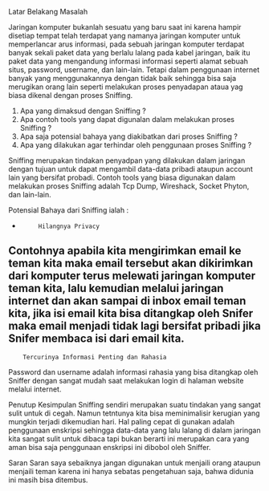 Latar Belakang Masalah

Jaringan komputer bukanlah sesuatu yang baru saat ini karena hampir disetiap tempat telah terdapat yang namanya jaringan komputer untuk memperlancar arus informasi, pada sebuah jaringan komputer terdapat banyak sekali paket data yang berlalu lalang pada kabel jaringan, baik itu paket data yang mengandung informasi informasi seperti alamat sebuah situs, password, username, dan lain-lain. Tetapi dalam penggunaan internet banyak yang menggunakannya dengan tidak baik sehingga bisa saja merugikan orang lain seperti melakukan proses penyadapan ataua yag biasa dikenal dengan proses Sniffing.

1. Apa yang dimaksud dengan Sniffing ?
2. Apa contoh tools yang dapat digunalan dalam melakukan proses Sniffing ?
3. Apa saja potensial bahaya yang diakibatkan dari proses Sniffing ?
4. Apa yang dilakukan agar terhindar oleh penggunaan proses Sniffing ?

Sniffing merupakan tindakan penyadpan yang dilakukan dalam jaringan dengan tujuan untuk dapat mengambil data-data pribadi ataupun account lain yang bersifat probadi.
Contoh tools yang biasa digunakan dalam melakukan proses Sniffing adalah Tcp Dump, Wireshack, Socket Phyton, dan lain-lain.

Potensial Bahaya dari Sniffing ialah :
-          Hilangnya Privacy
Contohnya apabila kita mengirimkan email ke teman kita maka email tersebut akan dikirimkan dari komputer terus melewati jaringan komputer teman kita, lalu kemudian melalui jaringan internet dan akan sampai di inbox email teman kita, jika isi email kita bisa ditangkap oleh Snifer maka email menjadi tidak lagi bersifat pribadi jika Snifer membaca isi dari email kita.
-          
        Tercurinya Informasi Penting dan Rahasia
Password dan username adalah informasi rahasia yang bisa ditangkap oleh Sniffer dengan sangat mudah saat melakukan login di halaman website melalui internet.

Penutup
Kesimpulan
Sniffing sendiri merupakan suatu tindakan yang sangat sulit untuk di cegah. Namun tetntunya kita bisa meminimalisir kerugian yang mungkin terjadi dikemudian hari. Hal paling cepat di gunakan adalah penggunaan enskripsi sehingga data-data yang lalu lalang di dalam jaringan kita sangat sulit untuk dibaca tapi bukan berarti ini merupakan cara yang aman bisa saja penggunaan enskripsi ini dibobol oleh Sniffer.

Saran
Saran saya sebaiknya jangan digunakan untuk menjaili orang ataupun menjaili teman karena ini hanya sebatas pengetahuan saja, bahwa didunia ini masih bisa ditembus.
